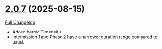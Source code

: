 # [2.0.7](https://github.com/markoleptic/EncounterPlanner/tree/2.0.7) (2025-08-15)

[Full Changelog](https://github.com/markoleptic/EncounterPlanner/compare/2.0.6...2.0.7)

-   Added heroic Dimensius.
-   Intermission 1 and Phase 2 have a narrower duration range compared to usual.
